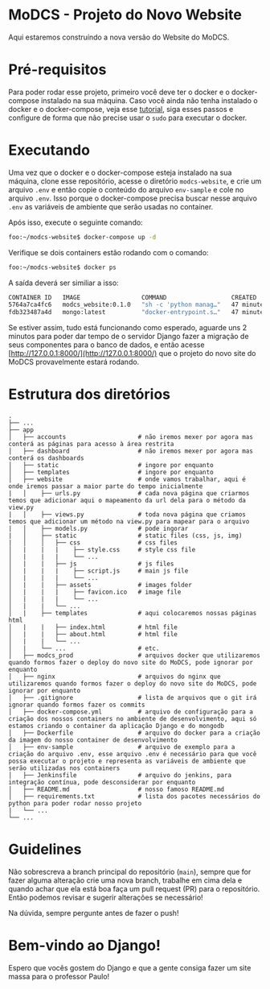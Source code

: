 # MoDCS - Projeto do Novo Website
Aqui estaremos construíndo a nova versão do Website do MoDCS.

# Pré-requisitos
Para poder rodar esse projeto, primeiro você deve ter o docker e o docker-compose instalado na sua máquina. Caso você ainda não tenha instalado o docker e o docker-compose, veja esse [tutorial](https://dev.to/semirteskeredzic/docker-docker-compose-on-ubuntu-20-04-server-4h3k), siga esses passos e configure de forma que não precise usar o `sudo` para executar o docker.

# Executando
Uma vez que o docker e o docker-compose esteja instalado na sua máquina, clone esse repositório, acesse o diretório `modcs-website`, e crie um arquivo `.env` e então copie o conteúdo do arquivo `env-sample` e cole no arquivo `.env`. Isso porque o docker-compose precisa buscar nesse arquivo `.env` as variáveis de ambiente que serão usadas no container.

Após isso, execute o seguinte comando:
```bash
foo:~/modcs-website$ docker-compose up -d
```
Verifique se dois containers estão rodando com o comando:
```bash
foo:~/modcs-website$ docker ps
```
A saída deverá ser similiar a isso:
```bash
CONTAINER ID   IMAGE                 COMMAND                  CREATED          STATUS          PORTS                                           NAMES
5764a7ca4fc6   modcs_website:0.1.0   "sh -c 'python manag…"   47 minutes ago   Up 47 minutes   0.0.0.0:8000->8000/tcp, :::8000->8000/tcp       modcs_website
fdb323487a4d   mongo:latest          "docker-entrypoint.s…"   47 minutes ago   Up 47 minutes   0.0.0.0:27017->27017/tcp, :::27017->27017/tcp   modcs_website_mongo
```
Se estiver assim, tudo está funcionando como esperado, aguarde uns 2 minutos para poder dar tempo de o servidor Django fazer a migração de seus componentes para o banco de dados, e então acesse [http://127.0.0.1:8000/](http://127.0.0.1:8000/) que o projeto do novo site do MoDCS provavelmente estará rodando.

# Estrutura dos diretórios
```console
.
├── ...
├── app
│   ├── accounts                    # não iremos mexer por agora mas conterá as páginas para acesso à área restrita
│   ├── dashboard                   # não iremos mexer por agora mas conterá os dashboards
│   ├── static                      # ingore por enquanto
│   ├── templates                   # ingore por enquanto
│   ├── website                     # onde vamos trabalhar, aqui é onde iremos passar a maior parte do tempo inicialmente
|   │    ├── urls.py                # cada nova página que criarmos temos que adicionar aqui o mapeamento da url dela para o método da view.py
|   │    ├── views.py               # toda nova página que criamos temos que adicionar um método na view.py para mapear para o arquivo
|   │    ├── models.py              # pode ingorar
|   │    ├── static                 # static files (css, js, img)
|   │    │   ├── css                # css files
│   |    |   |    ├── style.css     # style css file
│   |    |   |    └── ...
│   |    |   ├── js                 # js files
│   |    |   |    ├── script.js     # main js file
│   |    |   |    └── ...
│   |    |   ├── assets             # images folder
│   |    |   |    ├── favicon.ico   # image file
│   |    |   |    └── ...
│   |    |   └── ...
│   |    ├── templates              # aqui colocaremos nossas páginas html
│   |    |   ├── index.html         # html file
│   |    |   ├── about.html         # html file
│   |    |   └── ...
│   |    └── ...                    # etc.
│   ├── modcs_prod                  # arquivos docker que utilizaremos quando formos fazer o deploy do novo site do MoDCS, pode ignorar por enquanto
│   ├── nginx                       # arquivos do nginx que utilizaremos quando formos fazer o deploy do novo site do MoDCS, pode ignorar por enquanto
│   ├── .gitignore                  # lista de arquivos que o git irá ignorar quando formos fazer os commits
│   ├── docker-compose.yml          # arquivo de configuração para a criação dos nossos containers no ambiente de desenvolvimento, aqui só estamos criando o container da aplicação Django e do mongodb
│   ├── Dockerfile                  # arquivo do docker para a criação da imagem do nosso container de desenvolvimento
│   ├── env-sample                  # arquivo de exemplo para a criação do arquivo .env, esse arquivo .env é necessário para que você possa executar o projeto e representa as variáveis de ambiente que serão utilizadas nos containers
│   ├── Jenkinsfile                 # arquivo do jenkins, para integração contínua, pode desconsiderar por enquanto
│   ├── README.md                   # nosso famoso README.md
│   ├── requirements.txt            # lista dos pacotes necessários do python para poder rodar nosso projeto
|   └── ...
└── ...
```

# Guidelines
Não sobrescreva a branch principal do repositório (`main`), sempre que for fazer alguma alteração crie uma nova branch, trabalhe em cima dela e quando achar que ela está boa faça um pull request (PR) para o repositório. Então podemos revisar e sugerir alterações se necessário!

Na dúvida, sempre pergunte antes de fazer o push!

# Bem-vindo ao Django!
Espero que vocês gostem do Django e que a gente consiga fazer um site massa para o professor Paulo!